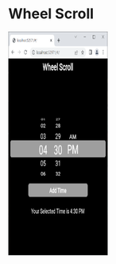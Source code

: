 # Wheel Scroll

<img src="https://github.com/HH-Tushar/flutter_widgets/blob/main/wheel_scroll/images/wheel.PNG" width="200" height="450">
